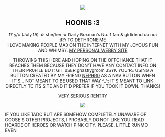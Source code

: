 <p align="center">
  <img src="https://file.garden/ZRW6HfKULjLI59VJ/CapriCheer.png">
</p>
  <strong><h2 align="center">HOONIS :3</h2></strong>
  <p align="center">
   17 y/o (July 19) ☆ she/her ☆ Darly Boxman's No. 1 fan & girlfriend do not tRY TO DETHRONE ME
  <br>
  I LOVE MAKING PEOPLE MAD ON THE INTERNET WITH MY JOYOUS FUN AND WHIMSY. <a href="https://confettiguts.gay/">MY PERSONAL WEBBY SITE</a>
</p>
<p align="center">
  THROWING THIS HERE AND HOPING ON THE OFFCHANCE THAT IT REACHES THEM BECAUSE THEY DON'T HAVE ANY CONTACT INFO ON THEIR PROFILE BUT: GIT USER ghastlygroom JSYK YOU'RE USING A BUTTON CREATED BY MY FRIEND <a href="https://feelingmachine.moe/">NEPHRO</a> AS A NAV BUTTON WHEN IT'S... NOT MEANT TO BE USED THAT WAY ^_^; IT'S MEANT TO LINK DIRECTLY TO ITS SITE AND IT'D PREFER IF YOU TOOK IT DOWN. THANKS!
</p>
<p align="center">
  <a href="https://rentry.co/thedrunkenclam" target="_blank">VERY SERIOUS RENTRY</a>
</p>
<p align="center">
  <img src="https://file.garden/ZRW6HfKULjLI59VJ/IMG_5690.jpg">
</p>
<p>
  IF YOU LIKE TADC BUT ARE SOMEHOW COMPLETELY UNAWARE OF GOOSE'S OTHER PROJECTS, I PROBABLY DO NOT LIKE YOU. READ HOARDE OF HEROES OR WATCH PINK CITY. PLEASE. LITTLE RUNMO EVEN
</p>
